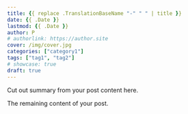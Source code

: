 ```yaml
---
title: {{ replace .TranslationBaseName "-" " " | title }}
date: {{ .Date }}
lastmod: {{ .Date }}
author: P
# authorlink: https://author.site
cover: /img/cover.jpg
categories: ["category1"]
tags: ["tag1", "tag2"]
# showcase: true
draft: true
---
```


Cut out summary from your post content here.

<!--more-->

The remaining content of your post.
